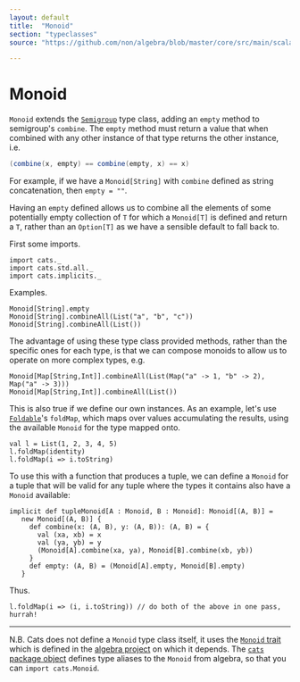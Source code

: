 ```yaml
---
layout: default
title:  "Monoid"
section: "typeclasses"
source: "https://github.com/non/algebra/blob/master/core/src/main/scala/algebra/Monoid.scala"

---
```

# Monoid

`Monoid` extends the [`Semigroup`](semigroup.html) type class, adding an 
`empty` method to semigroup's `combine`. The `empty` method must return a 
value that when combined with any other instance of that type returns the 
other instance, i.e.

```scala
(combine(x, empty) == combine(empty, x) == x)
```
    
For example, if we have a `Monoid[String]` with `combine` defined as string 
concatenation, then `empty = ""`.

Having an `empty` defined allows us to combine all the elements of some 
potentially empty collection of `T` for which a `Monoid[T]` is defined and 
return a `T`, rather than an `Option[T]` as we have a sensible default to 
fall back to.

First some imports.

```tut:silent
import cats._
import cats.std.all._
import cats.implicits._
```

Examples.

```tut
Monoid[String].empty
Monoid[String].combineAll(List("a", "b", "c"))
Monoid[String].combineAll(List())
```

The advantage of using these type class provided methods, rather than the 
specific ones for each type, is that we can compose monoids to allow us to 
operate on more complex types, e.g.
 
```tut
Monoid[Map[String,Int]].combineAll(List(Map("a" -> 1, "b" -> 2), Map("a" -> 3)))
Monoid[Map[String,Int]].combineAll(List())
```

This is also true if we define our own instances. As an example, let's use 
[`Foldable`](foldable.html)'s `foldMap`, which maps over values accumulating
the results, using the available `Monoid` for the type mapped onto. 

```tut
val l = List(1, 2, 3, 4, 5)
l.foldMap(identity)
l.foldMap(i => i.toString)
```

To use this
with a function that produces a tuple, we can define a `Monoid` for a tuple 
that will be valid for any tuple where the types it contains also have a 
`Monoid` available:

```tut:silent
implicit def tupleMonoid[A : Monoid, B : Monoid]: Monoid[(A, B)] =
   new Monoid[(A, B)] {
     def combine(x: (A, B), y: (A, B)): (A, B) = {
       val (xa, xb) = x
       val (ya, yb) = y
       (Monoid[A].combine(xa, ya), Monoid[B].combine(xb, yb))
     }
     def empty: (A, B) = (Monoid[A].empty, Monoid[B].empty)
   }
```

Thus.

```tut
l.foldMap(i => (i, i.toString)) // do both of the above in one pass, hurrah!
```

-------------------------------------------------------------------------------
 
N.B.
Cats does not define a `Monoid` type class itself, it uses the [`Monoid`
trait](https://github.com/non/algebra/blob/master/core/src/main/scala/algebra/Monoid.scala)
which is defined in the [algebra project](https://github.com/non/algebra) on 
which it depends. The [`cats` package object](https://github.com/non/cats/blob/master/core/src/main/scala/cats/package.scala)
defines type aliases to the `Monoid` from algebra, so that you can
`import cats.Monoid`.
